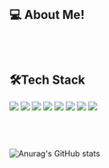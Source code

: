 <!--![header](https://capsule-render.vercel.app/api?type=soft&color=0:EEFF00,100:a82da8&height=250&section=header&text=hyeonji's%20github&fontSize=70)-->
## 💻 About Me!</br>

<br><br>

## 🛠Tech Stack
<img  src="https://img.shields.io/badge/Java-FF3E00?style=flat&logo=Java&logoColor=white"/> <img  src="https://img.shields.io/badge/Spring-6DB33F?style=flat&logo=Spring&logoColor=white"/>
<img  src="https://img.shields.io/badge/MySQL-4479A1?style=flat&logo=MySQL&logoColor=white"/> <img  src="https://img.shields.io/badge/Docker-2496ED?style=flat&logo=Docker&logoColor=white"/> 
<img  src="https://img.shields.io/badge/Redis-FF4438?style=flat&logo=Redis&logoColor=white"/> <img  src="https://img.shields.io/badge/Git-F05032?style=flat&logo=Git&logoColor=white"/>
<img  src="https://img.shields.io/badge/GitHub-181717?style=flat&logo=GitHub&logoColor=white"/> <img  src="https://img.shields.io/badge/Spring%20Boot-6DB33F?style=flat&logo=Spring%20Boot&logoColor=white"/>
<br></br>
<br></br>

![Anurag's GitHub stats](https://github-readme-stats.vercel.app/api?username=vbnmopas&hide=contribs,prs&show_icons=true&theme=dracula)


<!--
**vbnmopas/vbnmopas** is a ✨ _special_ ✨ repository because its `README.md` (this file) appears on your GitHub profile.

Here are some ideas to get you started:

- 🔭 I’m currently working on ...
- 🌱 I’m currently learning ...
- 👯 I’m looking to collaborate on ...
- 🤔 I’m looking for help with ...
- 💬 Ask me about ...
- 📫 How to reach me: ...
- 😄 Pronouns: ...
- ⚡ Fun fact: ...
-->
